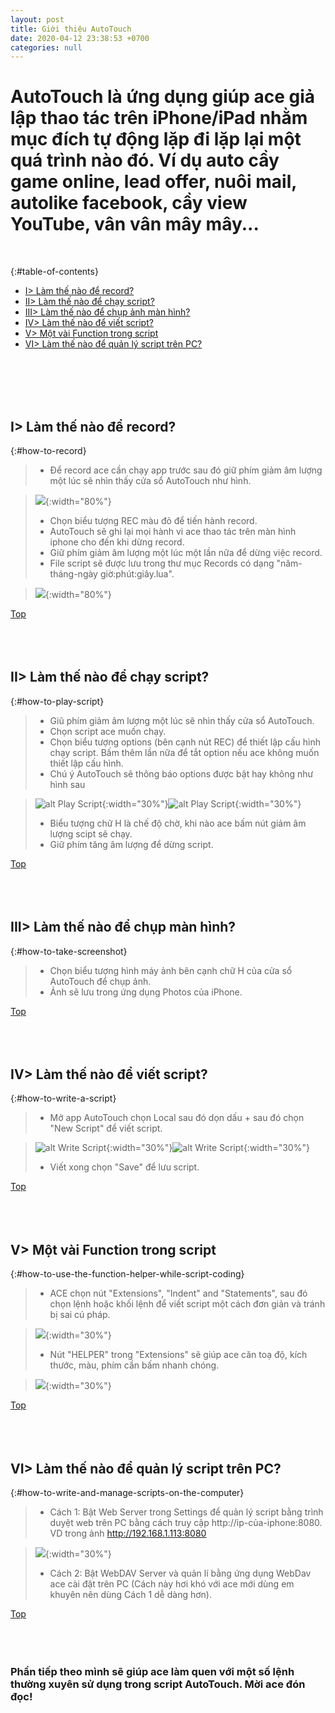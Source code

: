 ```yaml
---
layout: post
title: Giới thiệu AutoTouch
date: 2020-04-12 23:38:53 +0700
categories: null
---
```


# AutoTouch là ứng dụng giúp ace giả lập thao tác trên iPhone/iPad nhằm mục đích tự động lặp đi lặp lại một quá trình nào đó. Ví dụ auto cầy game online, lead offer, nuôi mail, autolike facebook, cầy view YouTube, vân vân mây mây...

<br/>

{:#table-of-contents}
- [I> Làm thế nào để record?](#how-to-record)
- [II> Làm thế nào để chạy script?](#how-to-play-script)
- [III> Làm thế nào để chụp ảnh màn hình?](#how-to-take-screenshot)
- [IV> Làm thế nào để viết script?](#how-to-write-a-script)
- [V> Một vài Function trong script](#how-to-use-the-function-helper-while-script-coding)
- [VI> Làm thế nào để quản lý script trên PC?](#how-to-write-and-manage-scripts-on-the-computer)

<br/><br/><br/><br/>

## I> Làm thế nào để record?
{:#how-to-record}
> - Để record ace cần chạy app trước sau đó giữ phím giảm âm lượng một lúc sẽ nhìn thấy cửa sổ AutoTouch như hình.
  
> ![](https://i.imgur.com/D0HSfOP.jpg){:width="80%"}
> - Chọn biểu tượng REC màu đỏ để tiến hành record.
> - AutoTouch sẽ ghi lại mọi hành vi ace thao tác trên màn hình iphone cho đến khi dừng record.
> - Giữ phím giảm âm lượng một lúc một lần nữa để dừng việc record.
> - File script sẽ được lưu trong thư mục Records có dạng "năm-tháng-ngày giờ:phút:giây.lua".

> ![](https://i.imgur.com/mzi91vS.jpg){:width="80%"}

[Top](autotouch-introduce.html#table-of-contents)
<br /><br /><br /><br />

## II> Làm thế nào để chạy script?
{:#how-to-play-script}
> - Giũ phím giảm âm lượng một lúc sẽ nhìn thấy cửa sổ AutoTouch.
> - Chọn script ace muốn chạy.
> - Chọn biểu tượng options (bên cạnh nút REC) để thiết lập cấu hình chạy script. Bấm thêm lần nữa để tắt option nếu ace không muốn thiết lập cấu hình.
> - Chú ý AutoTouch sẽ thông báo options được bật hay không như hình sau

> ![alt Play Script](https://i.imgur.com/hmdpjVz.jpg){:width="30%"}![alt Play Script](https://i.imgur.com/NkOvtWY.jpg){:width="30%"}
> - Biểu tượng chữ H là chế độ chờ, khi nào ace bấm nút giảm âm lượng scipt sẽ chạy.
> - Giữ phím tăng âm lượng để dừng script.

[Top](autotouch-introduce.html#table-of-contents)
<br /><br /><br /><br />

## III> Làm thế nào để chụp màn hình?
{:#how-to-take-screenshot}
> - Chọn biểu tượng hình máy ảnh bên cạnh chữ H của cửa sổ AutoTouch để chụp ảnh.
> - Ảnh sẽ lưu trong ứng dụng Photos của iPhone.

[Top](autotouch-introduce.html#table-of-contents)
<br /><br /><br /><br />

## IV> Làm thế nào để viết script?
{:#how-to-write-a-script}
> - Mở app AutoTouch chọn Local sau đó dọn dấu + sau đó chọn "New Script" để viết script.

> ![alt Write Script](https://i.imgur.com/FzPHQ6S.jpg){:width="30%"}![alt Write Script](https://i.imgur.com/M6BfAjk.jpg){:width="30%"}
> - Viết xong chọn "Save" để lưu script.

[Top](autotouch-introduce.html#table-of-contents)
<br /><br /><br /><br />

## V> Một vài Function trong script
{:#how-to-use-the-function-helper-while-script-coding}
> - ACE chọn nút "Extensions", "Indent" and "Statements", sau đó chọn lệnh hoặc khối lệnh để viết script một cách đơn giản và tránh bị sai cú pháp.

> ![](https://i.imgur.com/fD9dX7q.jpg){:width="30%"}
> - Nút "HELPER" trong "Extensions" sẽ giúp ace căn toạ độ, kích thước, màu, phím cần bấm nhanh chóng.

> ![](https://i.imgur.com/ng2QWrz.png){:width="30%"}

[Top](autotouch-introduce.html#table-of-contents)
<br /><br /><br /><br />

## VI> Làm thế nào để quản lý script trên PC?
{:#how-to-write-and-manage-scripts-on-the-computer}
> - Cách 1: Bật Web Server trong Settings để quản lý script bằng trình duyệt web trên PC bằng cách truy cập http://ip-của-iphone:8080. VD trong ảnh http://192.168.1.113:8080

> ![](https://i.imgur.com/pCHlZQV.jpg){:width="30%"}
> - Cách 2: Bật WebDAV Server và quản lí bằng ứng dụng WebDav ace cài đặt trên PC (Cách này hơi khó với ace mới dùng em khuyên nên dùng Cách 1 dễ dàng hơn).

[Top](autotouch-introduce.html#table-of-contents)
<br /><br /><br /><br />

### Phần tiếp theo mình sẽ giúp ace làm quen với một số lệnh thường xuyên sử dụng trong script AutoTouch. Mời ace đón đọc!